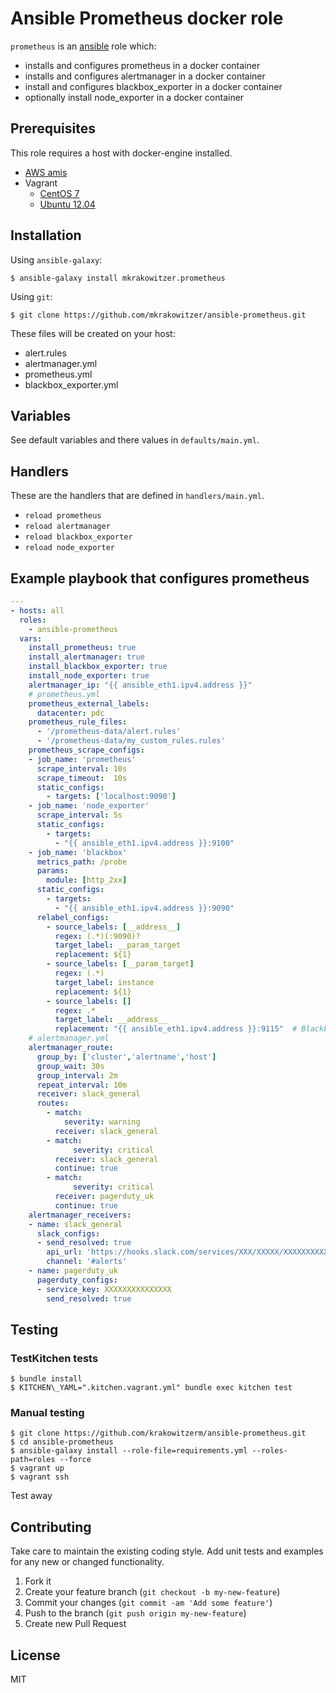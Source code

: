 # Ansible Prometheus docker role

`prometheus` is an [ansible](http://www.ansible.com) role which:

 * installs and configures prometheus in a docker container
 * installs and configures alertmanager in a docker container
 * install and configures blackbox_exporter in a docker container
 * optionally install node_exporter in a docker container

## Prerequisites

This role requires a host with docker-engine installed. 

* [AWS amis](http://docs.aws.amazon.com/AmazonECS/latest/developerguide/ecs-optimized_AMI.html)
* Vagrant
  - [CentOS 7](https://atlas.hashicorp.com/dockpack/boxes/centos7)
  - [Ubuntu 12.04](https://vagrantcloud.com/williamyeh/boxes/ubuntu-trusty64-docker)

## Installation

Using `ansible-galaxy`:

```
$ ansible-galaxy install mkrakowitzer.prometheus
```

Using `git`:

```
$ git clone https://github.com/mkrakowitzer/ansible-prometheus.git
```

These files will be created on your host:

* alert.rules
* alertmanager.yml 
* prometheus.yml
* blackbox_exporter.yml

## Variables

See default variables and there values in `defaults/main.yml`.

## Handlers

These are the handlers that are defined in `handlers/main.yml`.

* `reload prometheus`
* `reload alertmanager`
* `reload blackbox_exporter`
* `reload node_exporter`

## Example playbook that configures prometheus

```yml
---
- hosts: all
  roles:
    - ansible-prometheus
  vars:
    install_prometheus: true
    install_alertmanager: true
    install_blackbox_exporter: true
    install_node_exporter: true
    alertmanager_ip: "{{ ansible_eth1.ipv4.address }}"
    # prometheus.yml
    prometheus_external_labels:
      datacenter: pdc
    prometheus_rule_files:
      - '/prometheus-data/alert.rules'
      - '/prometheus-data/my_custom_rules.rules'
    prometheus_scrape_configs:
    - job_name: 'prometheus'
      scrape_interval: 10s
      scrape_timeout:  10s
      static_configs:
        - targets: ['localhost:9090']
    - job_name: 'node_exporter'
      scrape_interval: 5s
      static_configs:
        - targets:
          - "{{ ansible_eth1.ipv4.address }}:9100"
    - job_name: 'blackbox'
      metrics_path: /probe
      params:
        module: [http_2xx]
      static_configs:
        - targets:
          - "{{ ansible_eth1.ipv4.address }}:9090"
      relabel_configs:
        - source_labels: [__address__]
          regex: (.*)(:9090)?
          target_label: __param_target
          replacement: ${1}
        - source_labels: [__param_target]
          regex: (.*)
          target_label: instance
          replacement: ${1}
        - source_labels: []
          regex: .*
          target_label: __address__
          replacement: "{{ ansible_eth1.ipv4.address }}:9115"  # Blackbox exporter.
    # alertmanager.yml
    alertmanager_route:
      group_by: ['cluster','alertname','host']
      group_wait: 30s
      group_interval: 2m
      repeat_interval: 10m
      receiver: slack_general
      routes:
        - match:
            severity: warning
          receiver: slack_general
        - match:
              severity: critical
          receiver: slack_general
          continue: true
        - match:
              severity: critical
          receiver: pagerduty_uk
          continue: true
    alertmanager_receivers:
    - name: slack_general
      slack_configs:
      - send_resolved: true
        api_url: 'https://hooks.slack.com/services/XXX/XXXXX/XXXXXXXXXXX'
        channel: '#alerts'
    - name: pagerduty_uk
      pagerduty_configs:
      - service_key: XXXXXXXXXXXXXXX
        send_resolved: true
```

## Testing

### TestKitchen tests

```
$ bundle install
$ KITCHEN\_YAML=".kitchen.vagrant.yml" bundle exec kitchen test
```

### Manual testing
```
$ git clone https://github.com/krakowitzerm/ansible-prometheus.git
$ cd ansible-prometheus
$ ansible-galaxy install --role-file=requirements.yml --roles-path=roles --force
$ vagrant up
$ vagrant ssh
```
Test away

## Contributing
Take care to maintain the existing coding style. Add unit tests and examples for any new or changed functionality.

1. Fork it
2. Create your feature branch (`git checkout -b my-new-feature`)
3. Commit your changes (`git commit -am 'Add some feature'`)
4. Push to the branch (`git push origin my-new-feature`)
5. Create new Pull Request

## License
MIT
